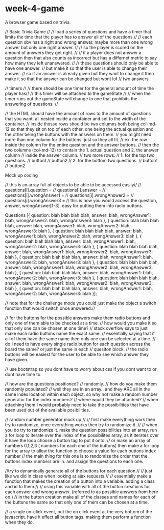 # week-4-game
A browser game based on trivia.

// Basic Trivia Game //
// load a series of questions and have a timer that limits the time that the player has to answer all of the questions.//
// each question obv has a right and wrong answer. maybe more than one wrong answer but only one right answer. //
// so the player is scored on the amount of answers they get right. //
// if a player does not answer a question then that also counts as incorrect but has a differnet metric to say how many they left       unanswered. //
    // these questions should only be able to have one answer.
    // but make it so that the user is able to change their answer.
        // so if an answer is already given but they want to change it then make it so that the answer can be changed but wont lof // two answers.



// timers //
   // there should be one timer for the general amount of time the player has//
   // this timer will be attached to the gameState //
        // when the timer runs out the gameState will change to one that prohibits the answering of questions. //

// the HTML should have the amount of rows to the amount of questions that you want. all nested inside a container and set to the       width of the container.
    // inside thosse rows should be two columns both being col-md-12 so that they sit on top of each other. one being the actual question and the other being the buttons with the answers on them.
        // you might need more than one column for the buttons. just so they all fit.
            // ex. the row inside the column for the entire question and the answer buttons.
                // then the two columns (col-md-12) to contain the 1. actual question and 2. the answer column
                    // inside the answer column.
                        // two more rows.
                            // 1. for the top two questions.
                                // button1
                                // button2
                            // 2. for the bottom two questions.
                                // button1
                                // button2

Mock up coding

// this is an array full of objects to be able to be accessed easily//
// questions[i].question = 
// questions[i].answer = 
// questions[i].wrongAnswer1 = 
// questions[i].wrongAnswer2 =
// questions[i].wrongAnswer3 =
    // this is how you would access the question, answer, wrongAnswer[1-3]. easy for putting them into radio buttons.

Questions [{
    question: blah blah blah blah,
    answer: blah,
    wrongAnswer1: blah,
    wrongAnswer2: blah,
    wrongAnswer3: blah
}, {
    question: blah blah blah blah,
    answer: blah,
    wrongAnswer1: blah,
    wrongAnswer2: blah,
    wrongAnswer3: blah
}, {
    question: blah blah blah blah,
    answer: blah,
    wrongAnswer1: blah,
    wrongAnswer2: blah,
    wrongAnswer3: blah
}, {
    question: blah blah blah blah,
    answer: blah,
    wrongAnswer1: blah,
    wrongAnswer2: blah,
    wrongAnswer3: blah
}, {
    question: blah blah blah blah,
    answer: blah,
    wrongAnswer1: blah,
    wrongAnswer2: blah,
    wrongAnswer3: blah
}, {
    question: blah blah blah blah,
    answer: blah,
    wrongAnswer1: blah,
    wrongAnswer2: blah,
    wrongAnswer3: blah
}, {
    question: blah blah blah blah,
    answer: blah,
    wrongAnswer1: blah,
    wrongAnswer2: blah,
    wrongAnswer3: blah
}, {
    question: blah blah blah blah,
    answer: blah,
    wrongAnswer1: blah,
    wrongAnswer2: blah,
    wrongAnswer3: blah
}, {
    question: blah blah blah blah,
    answer: blah,
    wrongAnswer1: blah,
    wrongAnswer2: blah,
    wrongAnswer3: blah
}, {
    question: blah blah blah blah,
    answer: blah,
    wrongAnswer1: blah,
    wrongAnswer2: blah,
    wrongAnswer3: blah
}];

// note that for the challenge mode you could just make the object a switch function that would switch once answered.//

// for the buttons for the possible answers make them radio buttons and only one of them able to be checked at a time.
    // how would you make it so that only one can be chosen at one time?
        // stack overflow says to just make each radio buttons name the exact same. 
        // essentially saying that if all of them have the same name then only one can be selected at a time.
            // do I need to have every single radio button for each question across the board the same? or just the same in each 
            // quesiton block.
// the radio buttons will be easiest for the user to be able to see which answer they have given.

// use bootstrap so you dont have to worry about css if you dont want to or dont have time to.

// how are the questions positioned? 
    // randomly.
        // how do you make them randomly populated?
            // well they are in an array.. and they ARE all in the same index location within each object. so why not make a random number generator for the index numbers?
            // where would they be attached?
            // when attaching them I would probably need to take the possibilities that have been used out of the available
            posibilities.

// random number generator mock up //
// first make everything work then try to randomize, once everything works then try to randomize it. //
    // when you do try to randomize it. make the question possibilities into an array, run a for loop to iterate over the index of the possibilites array, as it iterates over it have the loop choose a button tag to put it onto.
    // or make an array of numbers 0,1,2,3 ( numbers for each one of the buttons) then make a for loop for the array to allow the function to choose a value for each buttons index number
        // the main thing for this one is to randomize the order that the buttons index numbers are in. and assign the questions to each one.

//try to dynamically generate all of the buttons for each question.//
    // just like we did in class when looking at ajax requests.//
    // essentially make a function that makes the creation of a button into a variable. adding a class and id to them.//
        // using this variable with all of the button creations for each answer and wrong answer. (referred to as possible answers from here on.)
        // in the button creation make all of the classes and names for each of the buttons the same so that only one of them can be chosen at a time.

// a single on-click event, put the on click event at the very bottom of the javascript. have it effect all button tags. making them perform a function when they do.





